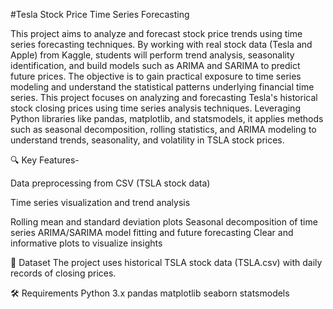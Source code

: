 #Tesla Stock Price Time Series Forecasting

This project aims to analyze and forecast stock price trends using time series forecasting techniques. By working with real stock data (Tesla and Apple) from Kaggle, students will perform trend analysis, seasonality identification, and build models such as ARIMA and SARIMA to predict future prices. The objective is to gain practical exposure to time series modeling and understand the statistical patterns underlying financial time series.
This project focuses on analyzing and forecasting Tesla's historical stock closing prices using time series analysis techniques. Leveraging Python libraries like pandas, matplotlib, and statsmodels, it applies methods such as seasonal decomposition, rolling statistics, and ARIMA modeling to understand trends, seasonality, and volatility in TSLA stock prices.

🔍 Key Features-

Data preprocessing from CSV (TSLA stock data)

Time series visualization and trend analysis

Rolling mean and standard deviation plots
Seasonal decomposition of time series
ARIMA/SARIMA model fitting and future forecasting
Clear and informative plots to visualize insights

📁 Dataset
The project uses historical TSLA stock data (TSLA.csv) with daily records of closing prices.

🛠️ Requirements
Python 3.x
pandas
matplotlib
seaborn
statsmodels


